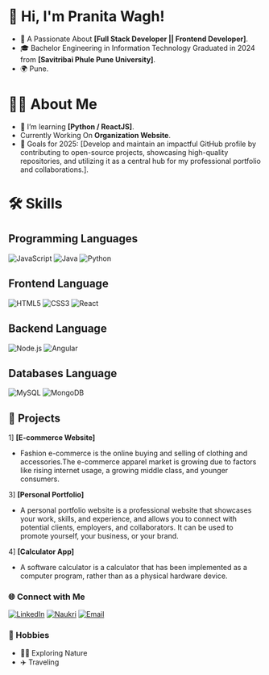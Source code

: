 # 👋 Hi, I'm Pranita Wagh!
- 🌟 A Passionate About **[Full Stack Developer || Frontend Developer]**.
- 🎓 Bachelor Engineering in Information Technology Graduated in 2024 from **[Savitribai Phule Pune University]**.
- 🌍 Pune.

# 👨‍💻 About Me
- 🌱 I’m learning **[Python / ReactJS]**.
- Currently Working On **Organization Website**.
- 🎯 Goals for 2025: [Develop and maintain an impactful GitHub profile by contributing to open-source projects, showcasing high-quality repositories, and utilizing it as a central hub for my professional portfolio and collaborations.].

# 🛠️ Skills
## Programming Languages
![JavaScript](https://img.icons8.com/color/48/000000/javascript.png)
![Java](https://img.icons8.com/color/48/000000/java-coffee-cup-logo.png)
![Python](https://img.icons8.com/color/48/000000/python.png)

## Frontend Language
![HTML5](https://img.icons8.com/color/48/000000/html-5--v1.png)
![CSS3](https://img.icons8.com/color/48/000000/css3.png)
![React](https://img.icons8.com/color/48/000000/react-native.png)

## Backend Language
![Node.js](https://img.icons8.com/color/48/000000/nodejs.png)
![Angular](https://img.icons8.com/color/48/000000/angularjs.png)

## Databases Language
![MySQL](https://img.icons8.com/color/48/000000/mysql-logo.png)
![MongoDB](https://img.icons8.com/color/48/000000/mongodb.png)

## 🚀 Projects
1] **[E-commerce Website]**
- Fashion e-commerce is the online buying and selling of clothing and accessories.The e-commerce apparel market is growing due to factors like rising internet usage, a growing middle class, and younger consumers.

3] **[Personal Portfolio]**
- A personal portfolio website is a professional website that showcases your work, skills, and experience, and allows you to connect with potential clients, employers, and collaborators. It can be used to promote yourself, your business, or your brand. 

4] **[Calculator App]**
- A software calculator is a calculator that has been implemented as a computer program, rather than as a physical hardware device.

### 🌐 Connect with Me
[![LinkedIn](https://img.shields.io/badge/LinkedIn-%230077B5.svg?style=for-the-badge&logo=linkedin&logoColor=white)](https://www.linkedin.com/in/pranita-wagh-273a5b225/)
[![Naukri](https://img.shields.io/badge/Naukri-%2300A3E4.svg?style=for-the-badge&logo=naukri&logoColor=white)](https://www.naukri.com/mnjuser/profil)
[![Email](https://img.shields.io/badge/Email-D14836?style=for-the-badge&logo=gmail&logoColor=white)](mailto:pranitawagh2003@gmail.com)

### 🎨 Hobbies
- 🧗‍♂️ Exploring Nature
- ✈️ Traveling



